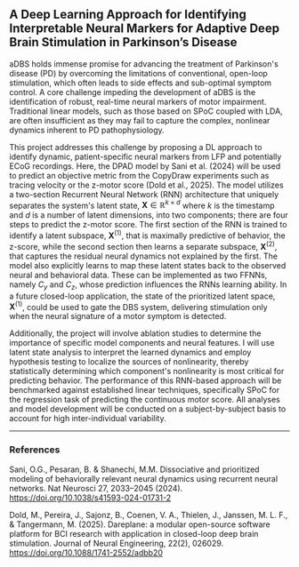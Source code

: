 ## **A Deep Learning Approach for Identifying Interpretable Neural Markers for Adaptive Deep Brain Stimulation in Parkinson’s Disease**

aDBS holds immense promise for advancing the treatment of Parkinson's disease (PD) by overcoming the limitations of conventional, open-loop stimulation, which often leads to side effects and sub-optimal symptom control. A core challenge impeding the development of aDBS is the identification of robust, real-time neural markers of motor impairment. Traditional linear models, such as those based on SPoC coupled with LDA, are often insufficient as they may fail to capture the complex, nonlinear dynamics inherent to PD pathophysiology.

This project addresses this challenge by proposing a DL approach to identify dynamic, patient-specific neural markers from LFP and potentially ECoG recordings. Here, the DPAD model by Sani et al. (2024) will be used to predict an objective metric from the CopyDraw experiments such as tracing velocity or the z-motor score (Dold et al., 2025). The model utilizes a two-section Recurrent Neural Network (RNN) architecture that uniquely separates the system's latent state, $\mathbf{X} \in \mathbb{R}^{k \times d}$ where $k$ is the timestamp and $d$ is a number of latent dimensions, into two components; there are four steps to predict the z-motor score. The first section of the RNN is trained to identify a latent subspace, $\mathbf{X}^{(1)}$, that is maximally predictive of behavior, the z-score, while the second section then learns a separate subspace, $\mathbf{X}^{(2)}$, that captures the residual neural dynamics not explained by the first. The model also explicitly learns to map these latent states back to the observed neural and behavioral data. These can be implemented as two FFNNs, namely $C_y$ and $C_z$, whose prediction influences the RNNs learning ability. In a future closed-loop application, the state of the prioritized latent space, $\mathbf{X}^{(1)}$, could be used to gate the DBS system, delivering stimulation only when the neural signature of a motor symptom is detected.

Additionally, the project will involve ablation studies to determine the importance of specific model components and neural features. I will use latent state analysis to interpret the learned dynamics and employ hypothesis testing to localize the sources of nonlinearity, thereby statistically determining which component's nonlinearity is most critical for predicting behavior. The performance of this RNN-based approach will be benchmarked against established linear techniques, specifically SPoC for the regression task of predicting the continuous motor score. All analyses and model development will be conducted on a subject-by-subject basis to account for high inter-individual variability.

---
### References

Sani, O.G., Pesaran, B. & Shanechi, M.M. Dissociative and prioritized modeling of behaviorally relevant neural dynamics using recurrent neural networks. Nat Neurosci 27, 2033–2045 (2024). https://doi.org/10.1038/s41593-024-01731-2

Dold, M., Pereira, J., Sajonz, B., Coenen, V. A., Thielen, J., Janssen, M. L. F., & Tangermann, M. (2025). Dareplane: a modular open-source software platform for BCI research with application in closed-loop deep brain stimulation. Journal of Neural Engineering, 22(2), 026029. https://doi.org/10.1088/1741-2552/adbb20